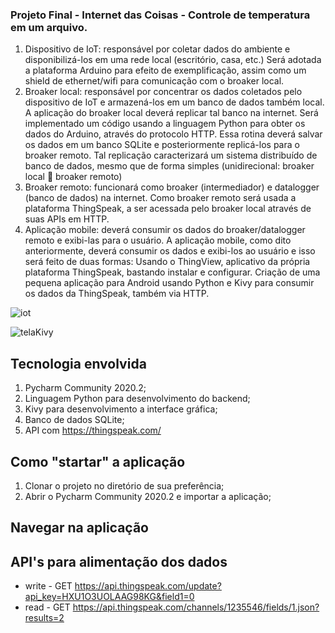 ### Projeto Final - Internet das Coisas - Controle de temperatura em um arquivo.

1. Dispositivo de IoT: responsável por coletar dados do ambiente e disponibilizá-los em uma rede local (escritório, casa, etc.)
Será adotada a plataforma Arduino para efeito de exemplificação, assim como um shield de ethernet/wifi para comunicação com o broaker local.
2. Broaker local: responsável por concentrar os dados coletados pelo dispositivo de IoT e armazená-los em um banco de dados também local. A aplicação do broaker local deverá replicar tal banco na internet.
Será implementado um código usando a linguagem Python para obter os dados do Arduino, através do protocolo HTTP. Essa rotina deverá salvar os dados em um banco SQLite e posteriormente replicá-los para o broaker remoto. Tal replicação caracterizará um sistema distribuído de banco de dados, mesmo que de forma simples (unidirecional: broaker local  broaker remoto)
3. Broaker remoto: funcionará como broaker (intermediador) e datalogger (banco de dados) na internet. 
Como broaker remoto será usada a plataforma ThingSpeak, a ser acessada pelo broaker local através de suas APIs em HTTP.
4. Aplicação mobile: deverá consumir os dados do broaker/datalogger remoto e exibi-las para o usuário.
A aplicação mobile, como dito anteriormente, deverá consumir os dados e exibi-los ao usuário e isso será feito de duas formas:
Usando o ThingView, aplicativo da própria plataforma ThingSpeak, bastando instalar e configurar.
Criação de uma pequena aplicação para Android usando Python e Kivy para consumir os dados da ThingSpeak, também via HTTP.

![iot](https://user-images.githubusercontent.com/67280323/114068074-e07ecf00-9873-11eb-8c07-cc5d7614b578.jpg)

![telaKivy](https://user-images.githubusercontent.com/67280323/114068974-ddd0a980-9874-11eb-963b-566fe94b5f5e.jpg)



## Tecnologia envolvida

1. Pycharm Community 2020.2;
1. Linguagem Python para desenvolvimento do backend;
1. Kivy para desenvolvimento a interface gráfica;
1. Banco de dados SQLite;
1. API com https://thingspeak.com/



## Como "startar" a aplicação
1. Clonar o projeto no diretório de sua preferência;
1. Abrir o Pycharm Community 2020.2 e importar a aplicação;


## Navegar na aplicação



## API's para alimentação dos dados

- write - GET https://api.thingspeak.com/update?api_key=HXU1O3UOLAAG98KG&field1=0
- read - GET https://api.thingspeak.com/channels/1235546/fields/1.json?results=2
